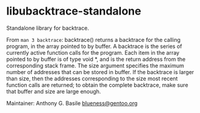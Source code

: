 # libubacktrace-standalone

Standalone library for backtrace.

From `man 3 backtrace`:  backtrace()  returns  a  backtrace  for the calling
program, in the array pointed to by buffer.  A backtrace is the series of
currently active function calls for the program.  Each item in the array pointed
to by buffer is of type void *, and is the return address from the corresponding
stack frame.  The size argument specifies the  maximum  number of  addresses
that  can  be stored in buffer.  If the backtrace is larger than size, then the
addresses corresponding to the size most recent function calls are returned; to
obtain the complete backtrace, make sure that buffer and size are large enough.

Maintainer: Anthony G. Basile <blueness@gentoo.org>
